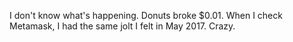 I don't know what's happening. Donuts broke $0.01. When I check Metamask, I had the same jolt I felt in May 2017. Crazy.
